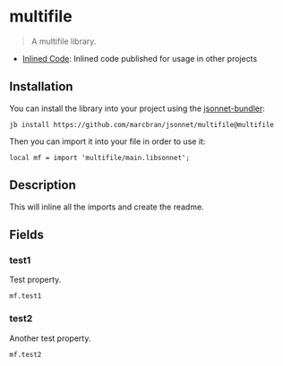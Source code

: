 # multifile

> A multifile library.

- [Inlined Code](https://github.com/marcbran/jsonnet/blob/multifile/multifile/main.libsonnet): Inlined code published for usage in other projects

## Installation

You can install the library into your project using the [jsonnet-bundler](https://github.com/jsonnet-bundler/jsonnet-bundler):

```shell
jb install https://github.com/marcbran/jsonnet/multifile@multifile
```

Then you can import it into your file in order to use it:

```jsonnet
local mf = import 'multifile/main.libsonnet';
```

## Description

This will inline all the imports and create the readme.

## Fields

### test1

Test property.

```jsonnet
mf.test1
```


### test2

Another test property.

```jsonnet
mf.test2
```

